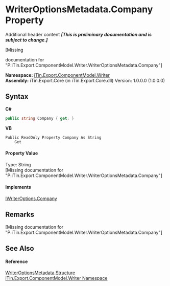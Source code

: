 # WriterOptionsMetadata.Company Property 
Additional header content _**\[This is preliminary documentation and is subject to change.\]**_

\[Missing <summary> documentation for "P:iTin.Export.ComponentModel.Writer.WriterOptionsMetadata.Company"\]

**Namespace:**&nbsp;<a href="37973b78-6b66-1218-9d7d-14680ab2aeda">iTin.Export.ComponentModel.Writer</a><br />**Assembly:**&nbsp;iTin.Export.Core (in iTin.Export.Core.dll) Version: 1.0.0.0 (1.0.0.0)

## Syntax

**C#**<br />
``` C#
public string Company { get; }
```

**VB**<br />
``` VB
Public ReadOnly Property Company As String
	Get
```


#### Property Value
Type: String<br />\[Missing <value> documentation for "P:iTin.Export.ComponentModel.Writer.WriterOptionsMetadata.Company"\]

#### Implements
<a href="b6cb6b27-51f0-fdf2-bbfe-a3cde5f081e5">IWriterOptions.Company</a><br />

## Remarks
\[Missing <remarks> documentation for "P:iTin.Export.ComponentModel.Writer.WriterOptionsMetadata.Company"\]

## See Also


#### Reference
<a href="b24b9473-149a-afa2-64da-5ce5062b5695">WriterOptionsMetadata Structure</a><br /><a href="37973b78-6b66-1218-9d7d-14680ab2aeda">iTin.Export.ComponentModel.Writer Namespace</a><br />